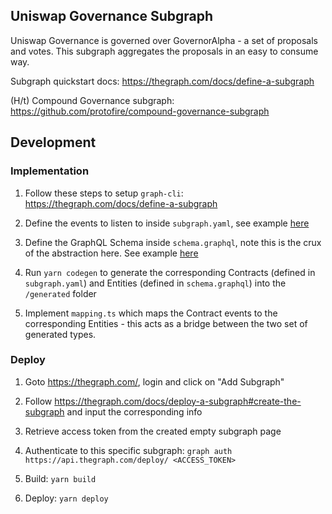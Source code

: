 ## Uniswap Governance Subgraph

Uniswap Governance is governed over GovernorAlpha - a set of proposals and votes. This subgraph aggregates the proposals in an easy to consume way.

Subgraph quickstart docs: https://thegraph.com/docs/define-a-subgraph

(H/t) Compound Governance subgraph: https://github.com/protofire/compound-governance-subgraph

## Development

### Implementation

1. Follow these steps to setup `graph-cli`: https://thegraph.com/docs/define-a-subgraph

2. Define the events to listen to inside `subgraph.yaml`, see example [here](https://thegraph.com/docs/define-a-subgraph#the-subgraph-manifest)

3. Define the GraphQL Schema inside `schema.graphql`, note this is the crux of the abstraction here. See example [here](https://thegraph.com/docs/define-a-subgraph#defining-entities)

4. Run `yarn codegen` to generate the corresponding Contracts (defined in `subgraph.yaml`) and Entities (defined in `schema.graphql`) into the `/generated` folder

5. Implement `mapping.ts` which maps the Contract events to the corresponding Entities - this acts as a bridge between the two set of generated types.

### Deploy

1. Goto https://thegraph.com/, login and click on "Add Subgraph"

2. Follow https://thegraph.com/docs/deploy-a-subgraph#create-the-subgraph and input the corresponding info

3. Retrieve access token from the created empty subgraph page

4. Authenticate to this specific subgraph: `graph auth https://api.thegraph.com/deploy/ <ACCESS_TOKEN>`

5. Build: `yarn build`

6. Deploy: `yarn deploy`
